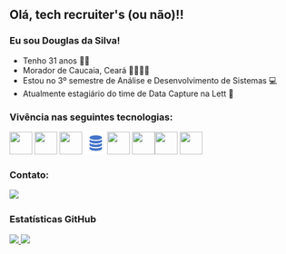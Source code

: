 ##  Olá, tech recruiter's (ou não)!!
### Eu sou Douglas da Silva! 
- Tenho 31 anos 👴🏿
- Morador de Caucaia, Ceará 💛💚🇧🇷
- Estou no 3º semestre de Análise e Desenvolvimento de Sistemas 💻
- Atualmente estagiário do time de Data Capture na Lett 🚀

### Vivência nas seguintes tecnologias:
<img src="https://cdn.jsdelivr.net/gh/devicons/devicon/icons/github/github-original.svg" width="40" height="40" />  <img src="https://cdn.jsdelivr.net/gh/devicons/devicon/icons/java/java-original.svg" width="40" height="40" />  <img src="https://upload.wikimedia.org/wikipedia/commons/thumb/e/e9/Jenkins_logo.svg/1200px-Jenkins_logo.svg.png"  width="40" height="40" />  <img src="https://raw.githubusercontent.com/github/explore/80688e429a7d4ef2fca1e82350fe8e3517d3494d/topics/sql/sql.png" width="40" height="40" /><img src="https://cdn.jsdelivr.net/gh/devicons/devicon/icons/css3/css3-original.svg" width="40" height="40" />
<img src="https://cdn.jsdelivr.net/gh/devicons/devicon/icons/html5/html5-original.svg" width="40" height="40"/><img src="https://cdn.jsdelivr.net/gh/devicons/devicon/icons/javascript/javascript-original.svg" width="40" height="40" />
<img src="https://logos-world.net/wp-content/uploads/2021/08/Amazon-Web-Services-AWS-Emblem.png" width="40" height="40" />
          
          
          

### Contato:
<div>
<a href="https://www.linkedin.com/in/dougdasilva/" target="_blank"><img src="https://img.shields.io/badge/-LinkedIn-%230077B5?style=for-the-badge&logo=linkedin&logoColor=white" target="_blank"></a>   
</div>

### Estatísticas GitHub
<div>
<a href="https://github.com/dougdasilva">
<img height="180em" src="https://github-readme-stats.vercel.app/api/top-langs/?username=dougdasilva&layout=compact&langs_count=7&theme=dracula"/>
<img height="180em" src="https://github-readme-stats.vercel.app/api?username=dougdasilva&show_icons=true&theme=dracula&include_all_commits=true&count_private=true"/>
</div>

          
          
          
          
          
          
          
        
          
